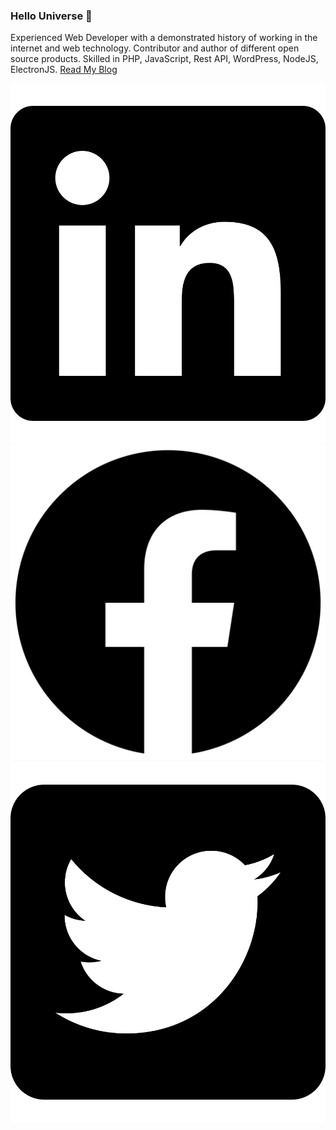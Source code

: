 ### Hello Universe 👋

Experienced Web Developer with a demonstrated history of working in the internet and web technology. Contributor and author of different open source products.
Skilled in PHP, JavaScript, Rest API, WordPress, NodeJS, ElectronJS.
[Read My Blog](https://blog.abmsourav.com/)

<!--   <a href="https://www.linkedin.com/in/keramot-ul-islam/">
    <img src="https://github.com/AbmSourav/AbmSourav/blob/master/assets/images/linkedin.svg" style="width: 15px; height: 15px;">
  </a> -->
  <a href="https://www.linkedin.com/in/keramot-ul-islam/">
    <img src="https://github.com/AbmSourav/AbmSourav/blob/master/assets/images/linkedin.svg" style="width: 15; height: 15;">
  </a>
  <a href="https://www.facebook.com/sourav926/">
    <img src="https://github.com/AbmSourav/AbmSourav/blob/master/assets/images/facebook.svg" style="width: 15; height: 15;">
  </a>
  <a href="https://twitter.com/abm_sourav">
    <img src="https://github.com/AbmSourav/AbmSourav/blob/master/assets/images/twitter.svg" style="width: 15; height: 15;">
  </a>
